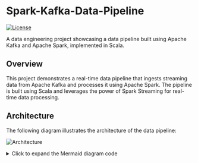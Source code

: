 # Spark-Kafka-Data-Pipeline

[![License](https://img.shields.io/badge/License-MIT-blue.svg)](https://opensource.org/licenses/MIT)

A data engineering project showcasing a data pipeline built using Apache Kafka and Apache Spark, implemented in Scala.

## Overview

This project demonstrates a real-time data pipeline that ingests streaming data from Apache Kafka and processes it using Apache Spark. The pipeline is built using Scala and leverages the power of Spark Streaming for real-time data processing.

## Architecture

The following diagram illustrates the architecture of the data pipeline:

![Architecture](diagram.png)

<details>
<summary>Click to expand the Mermaid diagram code</summary>

```mermaid
graph LR
    A[Kafka Producer] -- Produces data --> B((Kafka))
    B -- Consumes data --> C[Spark Streaming]
    C -- Processes data --> D((Output Destination))
</details>


## Features
* Ingests streaming data from Apache Kafka.
* Real-time data processing using Apache Spark Streaming.
* Flexible and scalable pipeline architecture.
* Data processing operations like filtering, aggregation, and more.
* Easily customizable for different use cases.

